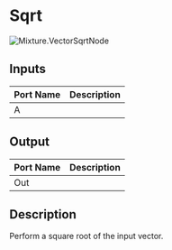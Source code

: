 # Sqrt
![Mixture.VectorSqrtNode](../../images/Mixture.VectorSqrtNode.png)
## Inputs
Port Name | Description
--- | ---
A | 

## Output
Port Name | Description
--- | ---
Out | 

## Description
Perform a square root of the input vector.

